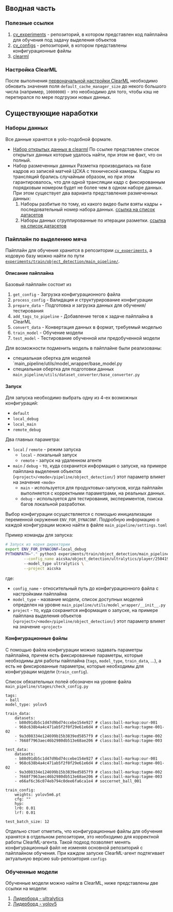 
## Вводная часть 
### Полезные ссылки 
1. [cv_experiments](https://github.com/uZlnckT2AmRfqD0UcJcp/cv_experiments) - репозиторий, в котором представлен код пайплайна для обучения под задачу выделения объектов
2. [cv_configs](https://github.com/uZlnckT2AmRfqD0UcJcp/cv_configs) -  репозиторий, в котором представлены конфигурационные файлы
3. [clearml](https://app.soccer-clearml.lobachevsky-sv.ru) 

### Настройка ClearML
После выполнения [первоначальной настройки ClearML](https://clear.ml/docs/latest/docs/clearml_sdk/clearml_sdk_setup/#local-python) необходимо обновить значения поля `default_cache_manager_size` до некого большого числа (например, `10000000`) - это необходимо для того, чтобы кэш не перетирался по мере подгрузки новых данных.

## Cуществующие наработки
### Наборы данных 
Все данные хранятся в yolo-подобной формате. 
- [Набор открытых данных в clearml](https://app.soccer-clearml.lobachevsky-sv.ru/projects/672e35e65d744b5fad7a4ddb5e6402c9/tasks/5573b38a7da64617b4c370677642fa18/execution?columns=selected&columns=name&columns=tags&columns=status&columns=project.name&columns=users&columns=started&columns=last_update&columns=type&columns=last_iteration&columns=parent.name&columns=hyperparams.dataset_info.names&columns=hyperparams.dataset_info.number_samples&order=-last_update&filter=tags:class%253Aball&deep=true)
	По ссылке представлен список открытых данных которые удалось найти, при этом не факт, что он полный.
- Набор размеченных данных
	Разметка производилась на базе кадров из записей матчей ЦСКА с технической камеры. Кадры из трансляций брались случайным образом, но при этом гарантировалось, что для одной трансляции кадр с фиксированным порядковым номером будет не более чем в одном наборе данных. 
	При этом существует два варианта представления размеченных данных:
	1. Наборы разбитые по тому, из какого видео были взяты кадры + последовательный номер набора данных.
		[ссылка на список датасетов](https://app.soccer-clearml.lobachevsky-sv.ru/projects/09698afb08b341af849f1fb9d99f5bcd/tasks/6519186e98d3441a85a73f0866b2b3c7/execution?columns=selected&columns=name&columns=tags&columns=status&columns=project.name&columns=users&columns=started&columns=last_update&columns=type&columns=last_iteration&columns=parent.name&columns=hyperparams.dataset_info.number_samples&order=-started&filter=tags:class%253Aball&deep=true)
	2. Наборы данных сгруппированные по итерации разметки.
		[ссылка на список датасетов](https://app.soccer-clearml.lobachevsky-sv.ru/projects/4ebeff39e53b447285bdfd6191f0eef8/tasks/cdf6bda459124f66ae00b83703c11c84/execution?columns=selected&columns=name&columns=tags&columns=status&columns=project.name&columns=users&columns=started&columns=last_update&columns=hyperparams.dataset_info.number_samples&columns=hyperparams.dataset_info.names&columns=type&columns=last_iteration&columns=parent.name&order=-last_update&filter=tags:class%253Aball&deep=true)

### Пайплайн по выделению мяча
Пайплайн для обучения хранится в репозитории [`cv_experiments`](https://github.com/uZlnckT2AmRfqD0UcJcp/cv_experiments), а кодовую базу можно найти по пути [`experiments/train/object_detection/main_pipeline/`](https://github.com/uZlnckT2AmRfqD0UcJcp/cv_experiments/tree/main/experiments/train/object_detection/main_pipeline).
#### Описание пайплайна
Базовый пайплайн состоит из 
1. `get_config` - Загрузка конфигурационного файла
2. `process_config` - Валидация и структурирование конфигурации
3. `prepare_data` - Подготовка и загрузка данных для обучения/тестирования
4. `add_tags_to_pipeline` - Добавление тегов к задаче пайплайна в ClearML
5. `convert_data` - Конвертация данных в формат, требуемый моделью
6. `train_model` - Обучение модели
7. `test_model` - Тестирование обученной или предобученной модели

Для возможности подменить модель в пайплайне были реализованы:
- специальная обертка для моделей
  `main_pipeline/utils/model_wrapper/base_model.py
- специальная обертка для подготовки данных 
  `main_pipeline/utils/dataset_converter/base_converter.py`

#### Запуск

Для запуска необходимо выбрать одну из 4-ех возможных конфигураций:
- `default` 
- `local_debug`
- `local_main`
- `remote_debug`

Два главных параметра:
- `local` / `remote` - режим запуска
	- `local` - локальный запуск
	- `remote` - запуск на удаленном агенте
- `main` / `debug` - то, куда сохранится информация о запуске, на примере пайплана выделения объектов (`<project>/<mode>/pipeline/object_detection/`) этот параметр влияет на значение `<mode>`
	- `main` - используется для продуктовых-запусков, когда пайплайн выполняется с корректными параметрами, на реальных данных.
	- `debug` - используется для тестирования, экспериментов, поиска багов локальной разработки.

Выбор конфигурации осуществляется с помощью инициализации переменной окружения `ENV_FOR_DYNACONF`. Подробную информацию о каждой конфигурации можно найти в файле `main_pipeline/settings.toml`

Пример команды для запуска:
```bash
# Запуск из корня директории
export ENV_FOR_DYNACONF=local_debug
PYTHONPATH="." python3 experiments/train/object_detection/main_pipeline/clearm_pipeline.py \
        --config_name aicska/object_detection/ultralytics/player/250419_1141_yolov11_train.yaml 
        --model_type ultralytics \
        --project aicska
```

где:
- `config_name` - относительный путь до конфигурационного файла с настройками пайплайна
- `model_type` - название модели, список доступных моделей определен на уровне `main_pipeline/utils/model_wrapper/__init__.py`
- `project` - то, куда сохранится информация о запуске, на примере пайплана выделения объектов (`<project>/<mode>/pipeline/object_detection/`) этот параметр влияет на значение `<project>`

#### Конфигурационные файлы
С помощью файла конфигурации можно задавать параметры пайплайна, причем есть фиксированные параметры, которые необходимы для работы пайплайна (`tags`, `model_type`, `train_data`, ...), а есть не фиксированные параметры, которые необходимы для конфигурации модели (`train_config`).

Список обязательных полей обозначен на уровне файла `main_pipeline/stages/check_config.py`

```
tags:
- ball
model_type: yolov5

train_data:
	datasets:
	- b80d91db5c1d47d9bd74ccebe154e927 # class:ball-markup:our-001
	- 968c638b4a4c471ab5f2f0f29e61e6d4 # class:ball-markup:tagme-001-02
	- 9a3d08334e124699b15b3839ed5857f9 # class:ball-markup:tagme-002
	- 7668f7963aec46b2980db513e68ae206 # class:ball-markup:tagme-003

test_data:
	datasets:
	- b80d91db5c1d47d9bd74ccebe154e927 # class:ball-markup:our-001
	- 968c638b4a4c471ab5f2f0f29e61e6d4 # class:ball-markup:tagme-001-02
	- 9a3d08334e124699b15b3839ed5857f9 # class:ball-markup:tagme-002
	- 7668f7963aec46b2980db513e68ae206 # class:ball-markup:tagme-003
	- e66af6c36c074eb794c0dee6fa6ca1e4 # soccernet_ball_001

train_config:
	weights: yolov5m6.pt
	cfg: ""
	hyp:
	lr0: 0.01
	lrf: 0.01

test_batch_size: 12
```

Отдельно стоит отметить, что конфигурационные файлы для обучения хранятся в отдельном репозитории, это необходимо для корректной работы ClearML-агента. Такой подход позволяет менять конфигурационный файл не изменяя основной репозиторий с пайплайном обучения. При каждом запуске ClearML-агент подтягивает актуальную версию sub-репозитория `configs` 

### Обученные модели
Обученные модели можно найти в ClearML, ниже представлены две ссылки на модели:
1. [Лидерборд - ultralytics](https://app.soccer-clearml.lobachevsky-sv.ru/pipelines/54c1c7da8dc249c49bed01adc4f3a63d/tasks?columns=selected&columns=name&columns=comment&columns=tags&columns=status&columns=started&columns=last_update&columns=project.name&columns=m.098f6bcd4621d373cade4e832627b4f6.5d37e8067872af42d2ef1fddd22ccd69.value.test.class%253Aball-markup%253Aour-001-ver%253A1%252e0%252e0%252FmAP%25400%252e5&columns=m.098f6bcd4621d373cade4e832627b4f6.f445d1ab46759daa23a428ed5b5d0e77.value.test.class%253Aball-markup%253Aour-001-ver%253A1%252e0%252e0%252FmAP%25400%252e5%253A0%252e95&columns=m.098f6bcd4621d373cade4e832627b4f6.e5a6ccd12dcdc644676be2227358f1c7.value.test.class%253Aball-markup%253Atagme-001-02-ver%253A1%252e0%252e2%252FmAP%25400%252e5&columns=m.098f6bcd4621d373cade4e832627b4f6.b1c980ed95565f1e6328dc77b131342b.value.test.class%253Aball-markup%253Atagme-001-02-ver%253A1%252e0%252e2%252FmAP%25400%252e5%253A0%252e95&columns=m.098f6bcd4621d373cade4e832627b4f6.e01aefe7b0e34437bf8c7c836e6431ff.value.test.class%253Aball-markup%253Atagme-002-ver%253A1%252e0%252e0%252FmAP%25400%252e5&columns=m.098f6bcd4621d373cade4e832627b4f6.c2f40ba97703704d05c72cde143e969f.value.test.class%253Aball-markup%253Atagme-003-ver%253A1%252e0%252e0%252FmAP%25400%252e5&columns=m.098f6bcd4621d373cade4e832627b4f6.eef14e0c6b5d90c1d6f8463f34e13cb3.value.test.class%253Aball-markup%253Atagme-002-ver%253A1%252e0%252e0%252FmAP%25400%252e5%253A0%252e95&columns=m.098f6bcd4621d373cade4e832627b4f6.f3769c28cd8d697c322c74808001228a.value.test.class%253Aball-markup%253Atagme-003-ver%253A1%252e0%252e0%252FmAP%25400%252e5%253A0%252e95&columns=m.098f6bcd4621d373cade4e832627b4f6.4e571566f33117c033becea91b94dd37.value.test.soccernet_ball_001-ver%253A1%252e0%252e2%252FmAP%25400%252e5&columns=m.098f6bcd4621d373cade4e832627b4f6.330334d2c9dad643c38b3c0c1d898bca.value.test.soccernet_ball_001-ver%253A1%252e0%252e2%252FmAP%25400%252e5%253A0%252e95&columns=m.3a6d0284e743dc4a9b86f97d6dd1a3bf.4e571566f33117c033becea91b94dd37.value.val.soccernet_ball_001-ver%253A1%252e0%252e2%252FmAP%25400%252e5&columns=m.3a6d0284e743dc4a9b86f97d6dd1a3bf.330334d2c9dad643c38b3c0c1d898bca.value.val.soccernet_ball_001-ver%253A1%252e0%252e2%252FmAP%25400%252e5%253A0%252e95&order=-started&filter=tags:ball)
2. [Лидерборд - yolov5](https://app.soccer-clearml.lobachevsky-sv.ru/pipelines/e3dba62ed5234edcb8dc62d6cfdbcf8b/tasks?columns=selected&columns=name&columns=tags&columns=status&columns=project.name&columns=started&columns=hyperparams.properties.version&columns=m.098f6bcd4621d373cade4e832627b4f6.5d37e8067872af42d2ef1fddd22ccd69.value.test.class%253Aball-markup%253Aour-001-ver%253A1%252e0%252e0%252FmAP%25400%252e5&columns=m.098f6bcd4621d373cade4e832627b4f6.f445d1ab46759daa23a428ed5b5d0e77.value.test.class%253Aball-markup%253Aour-001-ver%253A1%252e0%252e0%252FmAP%25400%252e5%253A0%252e95&columns=m.098f6bcd4621d373cade4e832627b4f6.e5a6ccd12dcdc644676be2227358f1c7.value.test.class%253Aball-markup%253Atagme-001-02-ver%253A1%252e0%252e2%252FmAP%25400%252e5&columns=m.098f6bcd4621d373cade4e832627b4f6.b1c980ed95565f1e6328dc77b131342b.value.test.class%253Aball-markup%253Atagme-001-02-ver%253A1%252e0%252e2%252FmAP%25400%252e5%253A0%252e95&columns=m.098f6bcd4621d373cade4e832627b4f6.e01aefe7b0e34437bf8c7c836e6431ff.value.test.class%253Aball-markup%253Atagme-002-ver%253A1%252e0%252e0%252FmAP%25400%252e5&columns=m.098f6bcd4621d373cade4e832627b4f6.eef14e0c6b5d90c1d6f8463f34e13cb3.value.test.class%253Aball-markup%253Atagme-002-ver%253A1%252e0%252e0%252FmAP%25400%252e5%253A0%252e95&columns=m.098f6bcd4621d373cade4e832627b4f6.c2f40ba97703704d05c72cde143e969f.value.test.class%253Aball-markup%253Atagme-003-ver%253A1%252e0%252e0%252FmAP%25400%252e5&columns=m.098f6bcd4621d373cade4e832627b4f6.f3769c28cd8d697c322c74808001228a.value.test.class%253Aball-markup%253Atagme-003-ver%253A1%252e0%252e0%252FmAP%25400%252e5%253A0%252e95&columns=m.098f6bcd4621d373cade4e832627b4f6.330334d2c9dad643c38b3c0c1d898bca.value.test.soccernet_ball_001-ver%253A1%252e0%252e2%252FmAP%25400%252e5%253A0%252e95&columns=m.290612199861c31d1036b185b4e69b75.5170afde62fc9044f329427e35eee28c.value.Summary.test%252Fclass%253Aball-markup%253Aour-001-ver%253A1%252e0%252e0%252FR&columns=m.290612199861c31d1036b185b4e69b75.da63b3e46d3b174559cf97d56f8de66d.value.Summary.test%252Fclass%253Aball-markup%253Aour-001-ver%253A1%252e0%252e0%252FmAP50&columns=m.290612199861c31d1036b185b4e69b75.8c13827fec30e971b0c667a4bff80ce3.value.Summary.test%252Fclass%253Aball-markup%253Aour-001-ver%253A1%252e0%252e0%252FmAP50-95&columns=m.290612199861c31d1036b185b4e69b75.640e9f8725b9ce3cae6615e75435207b.value.Summary.test%252Fclass%253Aball-markup%253Aour-001-ver%253A1%252e0%252e0%252FmAP%25400%252e5&columns=m.290612199861c31d1036b185b4e69b75.9a328262f61aa56a5e5f42ba4101aea8.value.Summary.test%252Fclass%253Aball-markup%253Aour-001-ver%253A1%252e0%252e0%252FmAP%25400%252e5%253A0%252e95&columns=m.290612199861c31d1036b185b4e69b75.80c703d4fe711dc568be1615b849671f.value.Summary.test%252Fclass%253Aball-markup%253Atagme-001-02-ver%253A1%252e0%252e0%252FP&columns=m.290612199861c31d1036b185b4e69b75.1378a46e7589a05a5a1c01a48a26f617.value.Summary.test%252Fclass%253Aball-markup%253Atagme-001-02-ver%253A1%252e0%252e0%252FR&columns=m.290612199861c31d1036b185b4e69b75.9ab879e41f9ee73fc26a7175d226d7c1.value.Summary.test%252Fclass%253Aball-markup%253Atagme-001-02-ver%253A1%252e0%252e0%252FmAP50&columns=m.290612199861c31d1036b185b4e69b75.82735d0d218557883ecb728080189864.value.Summary.test%252Fclass%253Aball-markup%253Atagme-001-02-ver%253A1%252e0%252e0%252FmAP50-95&columns=m.290612199861c31d1036b185b4e69b75.a64e4f375eae90d5491a143fe507a644.value.Summary.test%252Fclass%253Aball-markup%253Atagme-001-02-ver%253A1%252e0%252e0%252FmAP%25400%252e5&columns=m.290612199861c31d1036b185b4e69b75.524a39bcdd919290ef3cc18267e1b13e.value.Summary.test%252Fclass%253Aball-markup%253Atagme-001-02-ver%253A1%252e0%252e0%252FmAP%25400%252e5%253A0%252e95&columns=m.290612199861c31d1036b185b4e69b75.3b51ea94a084065c0a65ebab64f2252f.value.Summary.test%252Fclass%253Aball-markup%253Aour-001-ver%253A1%252e0%252e0%252FP&columns=m.290612199861c31d1036b185b4e69b75.f84224faa239da1c0e78b74c8af30d4e.value.Summary.metrics%252Frecall&columns=m.290612199861c31d1036b185b4e69b75.4103eccf64b989c4182efcb811a2dbdb.value.Summary.metrics%252Fprecision&columns=m.290612199861c31d1036b185b4e69b75.9a2e39977295ef10a04205799652f119.value.Summary.test%252Fsoccernet_ball_001-ver%253A1%252e0%252e2%252FmAP50-95&columns=m.290612199861c31d1036b185b4e69b75.d9b0b3da6f447d798545d8d6187bb87e.value.Summary.test%252Fclass%253Aball-markup%253Atagme-003-ver%253A1%252e0%252e0%252FmAP50-95&columns=m.290612199861c31d1036b185b4e69b75.e6e53e10571738452d06baa28865fa75.value.Summary.test%252Fclass%253Aball-markup%253Atagme-003-ver%253A1%252e0%252e0%252FmAP50&columns=m.290612199861c31d1036b185b4e69b75.5f9406b86299c166b3136ac03a81c68e.value.Summary.test%252Fclass%253Aball-markup%253Atagme-003-ver%253A1%252e0%252e0%252FR&columns=m.290612199861c31d1036b185b4e69b75.f85ce2153d5994ae06a4694eb57cf243.value.Summary.test%252Fclass%253Aball-markup%253Atagme-002-ver%253A1%252e0%252e0%252FmAP%25400%252e5%253A0%252e95&columns=m.290612199861c31d1036b185b4e69b75.a5fc925102cab0a5e34f39bc2439042e.value.Summary.test%252Fclass%253Aball-markup%253Atagme-002-ver%253A1%252e0%252e0%252FmAP%25400%252e5&columns=m.290612199861c31d1036b185b4e69b75.5d7fe165ff9f562a0e6bfa701546d678.value.Summary.test%252Fclass%253Aball-markup%253Atagme-002-ver%253A1%252e0%252e0%252FmAP50-95&columns=m.290612199861c31d1036b185b4e69b75.54eb9490c6406627c2fffd837a1ed2fb.value.Summary.test%252Fclass%253Aball-markup%253Atagme-001-ver%253A1%252e0%252e0%252FmAP50-95&columns=m.290612199861c31d1036b185b4e69b75.f19b47e79c7a4651acc04d58dffdee18.value.Summary.test%252Fclass%253Aball-markup%253Atagme-001-ver%253A1%252e0%252e0%252FmAP50&columns=m.290612199861c31d1036b185b4e69b75.aef5a2fb6d6362ca8efca61826714f4e.value.Summary.test%252Fclass%253Aball-markup%253Atagme-001-ver%253A1%252e0%252e0%252FR&columns=m.290612199861c31d1036b185b4e69b75.3bc2ab73360bfeabb5b1025949b79ab2.value.Summary.test%252Fclass%253Aball-markup%253Atagme-001-ver%253A1%252e0%252e0%252FP&columns=m.290612199861c31d1036b185b4e69b75.889f87a0c913bc5ed3d6abec2a757143.value.Summary.test%252Fsoccernet_ball_001-ver%253A1%252e0%252e2%252FmAP%25400%252e5&columns=m.098f6bcd4621d373cade4e832627b4f6.4e571566f33117c033becea91b94dd37.value.test.soccernet_ball_001-ver%253A1%252e0%252e2%252FmAP%25400%252e5&order=-started&filter=tags:ball)